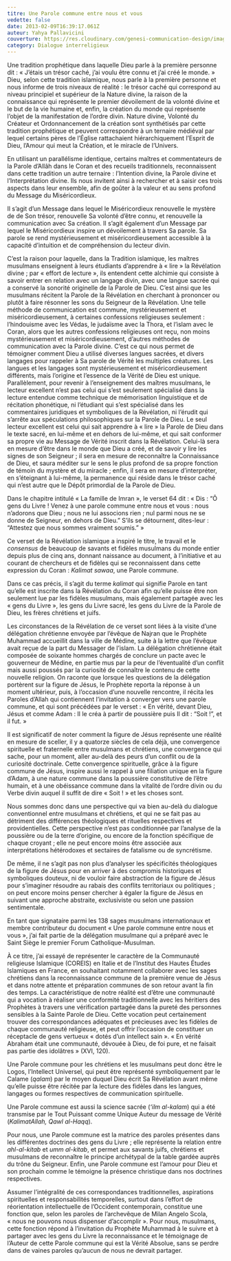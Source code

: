 ```yaml
---
titre: Une Parole commune entre nous et vous
vedette: false
date: 2013-02-09T16:39:17.061Z
auteur: Yahya Pallavicini
couverture: https://res.cloudinary.com/genesi-communication-design/image/upload/v1711644227/1128660_cjz3ef.jpg
category: Dialogue interreligieux
---
```

Une tradition prophétique dans laquelle Dieu parle à la première personne dit&nbsp;: «&nbsp;J’étais un trésor caché, j’ai voulu être connu et j’ai créé le monde.&nbsp;» Dieu, selon cette tradition islamique, nous parle à la première personne et nous informe de trois niveaux de réalité : le trésor caché qui correspond au niveau principiel et supérieur de la Nature divine, la raison de la connaissance qui représente le premier dévoilement de la volonté divine et le but de la vie humaine et, enfin, la création du monde qui représente l’objet de la manifestation de l’ordre divin. Nature divine, Volonté du Créateur et Ordonnancement de la création sont synthétisés par cette tradition prophétique et peuvent correspondre à un ternaire médiéval par lequel certains pères de l’Église rattachaient hiérarchiquement l’Esprit de Dieu, l’Amour qui meut la Création, et le miracle de l’Univers.

En utilisant un parallélisme identique, certains maîtres et commentateurs de la Parole d’Allâh dans le Coran et des recueils traditionnels, reconnaissent dans cette tradition un autre ternaire&nbsp;: l’Intention divine, la Parole divine et l’Interprétation divine. Ils nous invitent ainsi à rechercher et à saisir ces trois aspects dans leur ensemble, afin de goûter à la valeur et au sens profond du Message du Miséricordieux.

Il s’agit d’un Message dans lequel le Miséricordieux renouvelle le mystère de de Son trésor, renouvelle Sa volonté d’être connu, et renouvelle la communication avec Sa création. Il s’agit également d’un Message par lequel le Miséricordieux inspire un dévoilement à travers Sa parole. Sa parole se rend mystérieusement et miséricordieusement accessible à la capacité d’intuition et de compréhension du lecteur divin.

C’est la raison pour laquelle, dans la Tradition islamique, les maîtres musulmans enseignent à leurs étudiants d’apprendre à «&nbsp;lire&nbsp;» la Révélation divine&nbsp;; par «&nbsp;effort de lecture&nbsp;», ils entendent cette alchimie qui consiste à savoir entrer en relation avec un langage divin, avec une langue sacrée qui a conservé la sonorité originelle de la Parole de Dieu. C’est ainsi que les musulmans récitent la Parole de la Révélation en cherchant à prononcer ou plutôt à faire résonner les sons du Seigneur de la Révélation. Une telle méthode de communication est commune, mystérieusement et miséricordieusement, à certaines confessions religieuses seulement&nbsp;: l’hindouisme avec les Védas, le judaïsme avec la Thora, et l’islam avec le Coran, alors que les autres confessions religieuses ont reçu, non moins mystérieusement et miséricordieusement, d’autres méthodes de communication avec la Parole divine. C’est ce qui nous permet de témoigner comment Dieu a utilisé diverses langues sacrées, et divers langages pour rappeler à Sa parole de Vérité les multiples créatures. Les langues et les langages sont mystérieusement et miséricordieusement différents, mais l’origine et l’essence de la Vérité de Dieu est unique. Parallèlement, pour revenir à l’enseignement des maîtres musulmans, le lecteur excellent n’est pas celui qui s’est seulement spécialisé dans la lecture entendue comme technique de mémorisation linguistique et de récitation phonétique, ni l’étudiant qui s’est spécialisé dans les commentaires juridiques et symboliques de la Révélation, ni l’érudit qui s’arrête aux spéculations philosophiques sur la Parole de Dieu. Le seul lecteur excellent est celui qui sait apprendre à «&nbsp;lire&nbsp;» la Parole de Dieu dans le texte sacré, en lui-même et en dehors de lui-même, et qui sait conformer sa propre vie au Message de Vérité inscrit dans la Révélation. Celui-là sera en mesure d’être dans le monde que Dieu a créé, et de savoir y lire les signes de son Seigneur&nbsp;; il sera en mesure de reconnaître la Connaissance de Dieu, et saura méditer sur le sens le plus profond de sa propre fonction de témoin du mystère et du miracle&nbsp;; enfin, il sera en mesure d’interpréter, en s’éteignant à lui-même, la permanence qui réside dans le trésor caché qui n’est autre que le Dépôt primordial de la Parole de Dieu.

Dans le chapitre intitulé «&nbsp;La famille de Imran&nbsp;», le verset 64 dit : «&nbsp;Dis&nbsp;: “Ô gens du Livre&nbsp;! Venez à une parole commune entre nous et vous : nous n’adorons que Dieu&nbsp;; nous ne lui associons rien ; nul parmi nous ne se donne de Seigneur, en dehors de Dieu.” S’ils se détournent, dites-leur&nbsp;: “Attestez que nous sommes vraiment soumis.”&nbsp;»

Ce verset de la Révélation islamique a inspiré le titre, le travail et le *consensus* de beaucoup de savants et fidèles musulmans du monde entier depuis plus de cinq ans, donnant naissance au document, à l’initiative et au courant de chercheurs et de fidèles qui se reconnaissent dans cette expression du Coran&nbsp;: *Kalimat sawaa*, une Parole commune.

Dans ce cas précis, il s’agit du terme *kalimat* qui signifie Parole en tant qu’elle est inscrite dans la Révélation du Coran afin qu’elle puisse être non seulement lue par les fidèles musulmans, mais également partagée avec les «&nbsp;gens du Livre&nbsp;», les gens du Livre sacré, les gens du Livre de la Parole de Dieu, les frères chrétiens et juifs.

Les circonstances de la Révélation de ce verset sont liées à la visite d’une délégation chrétienne envoyée par l’évêque de Najran que le Prophète Muhammad accueillit dans la ville de Médine, suite à la lettre que l’évêque avait reçue de la part du Messager de l’islam. La délégation chrétienne était composée de soixante hommes chargés de conclure un pacte avec le gouverneur de Médine, en partie mus par la peur de l’éventualité d’un conflit mais aussi poussés par la curiosité de connaître le contenu de cette nouvelle religion. On raconte que lorsque les questions de la délégation portèrent sur la figure de Jésus, le Prophète reporta la réponse à un moment ultérieur, puis, à l’occasion d’une nouvelle rencontre, il récita les Paroles d’Allah qui contiennent l’invitation à converger vers une parole commune, et qui sont précédées par le verset&nbsp;: «&nbsp;En vérité, devant Dieu, Jésus et comme Adam&nbsp;: Il le créa à partir de poussière puis Il dit&nbsp;: “Soit&nbsp;!”, et il fut.&nbsp;»

Il est significatif de noter comment la figure de Jésus représente une réalité en mesure de sceller, il y a quatorze siècles de cela déjà, une convergence spirituelle et fraternelle entre musulmans et chrétiens, une convergence qui sache, pour un moment, aller au-delà des peurs d’un conflit ou de la curiosité doctrinale.
Cette convergence spirituelle, grâce à la figure commune de Jésus, inspire aussi le rappel à une filiation unique en la figure d’Adam, à une nature commune dans la poussière constitutive de l’être humain, et à une obéissance commune dans la vitalité de l’ordre divin ou du Verbe divin auquel il suffit de dire «&nbsp;Soit&nbsp;!&nbsp;» et les choses sont.

Nous sommes donc dans une perspective qui va bien au-delà du dialogue conventionnel entre musulmans et chrétiens, et qui ne se fait pas au détriment des différences théologiques et rituelles respectives et providentielles. Cette perspective n’est pas conditionnée par l’analyse de la poussière ou de la terre d’origine, ou encore de la fonction spécifique de chaque croyant&nbsp;; elle ne peut encore moins être associée aux interprétations hétérodoxes et sectaires de fatalisme ou de syncrétisme.

De même, il ne s’agit pas non plus d’analyser les spécificités théologiques de la figure de Jésus pour en arriver à des compromis historiques et symboliques douteux, ni de vouloir faire abstraction de la figure de Jésus pour s’imaginer résoudre au rabais des conflits territoriaux ou politiques&nbsp;; on peut encore moins penser chercher à égaler la figure de Jésus en suivant une approche abstraite, exclusiviste ou selon une passion sentimentale.

En tant que signataire parmi les 138 sages musulmans internationaux et membre contributeur du document «&nbsp;Une parole commune entre nous et vous&nbsp;», j’ai fait partie de la délégation musulmane qui a préparé avec le Saint Siège le premier Forum Catholique-Musulman.

À ce titre, j’ai essayé de représenter le caractère de la Communauté religieuse Islamique (COREIS) en Italie et de l’Institut des Hautes Études Islamiques en France, en souhaitant notamment collaborer avec les sages chrétiens dans la reconnaissance commune de la première venue de Jésus et dans notre attente et préparation communes de son retour avant la fin des temps. La caractéristique de notre réalité est d’être une communauté qui a vocation à réaliser une conformité traditionnelle avec les héritiers des Prophètes à travers une vérification partagée dans la pureté des personnes sensibles à la Sainte Parole de Dieu. Cette vocation peut certainement trouver des correspondances adéquates et précieuses avec les fidèles de chaque communauté religieuse, et peut offrir l’occasion de constituer un réceptacle de gens vertueux «&nbsp;dotés d’un intellect sain&nbsp;». «&nbsp;En vérité Abraham était une communauté, dévouée à Dieu, de foi pure, et ne faisait pas partie des idolâtres&nbsp;» (XVI, 120).

Une Parole commune pour les chrétiens et les musulmans peut donc être le Logos, l’Intellect Universel, qui peut être représenté symboliquement par le Calame (*qalam*) par le moyen duquel Dieu écrit Sa Révélation avant même qu’elle puisse être récitée par la lecture des fidèles dans les langues, langages ou formes respectives de communication spirituelle.

Une Parole commune est aussi la science sacrée (*‘ilm al-kalam*) qui a été transmise par le Tout Puissant comme Unique Auteur du message de Vérité (*KalimatAllah, Qawl al-Haqq*).

Pour nous, une Parole commune est la matrice des paroles présentes dans les différentes doctrines des gens du Livre ; elle représente la relation entre *ahl-al-kitab* et *umm al-kitab*, et permet aux savants juifs, chrétiens et musulmans de reconnaître le principe archétypal de la table gardée auprès du trône du Seigneur.
Enfin, une Parole commune est l’amour pour Dieu et son prochain comme le témoigne la présence christique dans nos doctrines respectives.

Assumer l’intégralité de ces correspondances traditionnelles, aspirations spirituelles et responsabilités temporelles, surtout dans l’effort de réorientation intellectuelle de l’Occident contemporain, constitue une fonction que, selon les paroles de l’archevêque de Milan Angelo Scola, «&nbsp;nous ne pouvons nous dispenser d’accomplir&nbsp;». Pour nous, musulmans, cette fonction répond à l’invitation du Prophète Muhammad à le suivre et à partager avec les gens du Livre la reconnaissance et le témoignage de l’Auteur de cette Parole commune qui est la Vérité Absolue, sans se perdre dans de vaines paroles qu’aucun de nous ne devrait partager.